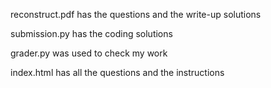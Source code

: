 reconstruct.pdf has the questions and the write-up solutions 

submission.py has the coding solutions

grader.py was used to check my work

index.html has all the questions and the instructions

